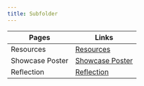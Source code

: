 ```yaml
---
title: Subfolder
---
```


| Pages          | Links |
| --------------------------------------------- | ----------- |
|Resources                    | [Resources](./resources.md) |
|Showcase Poster              | [Showcase Poster](https://egr314-2025-s-202.github.io/team202.github.io/subfolder/showcasePoster/) |
|Reflection                   | [Reflection](./reflection.md) |
